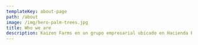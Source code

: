 ```yaml
---
templateKey: about-page
path: /about
image: /img/hero-palm-trees.jpg
title: Who we are
description: Kaizen Farms en un grupo empresarial ubicado en Hacienda Estrella, Santo Domingo Norte formado por productores enfocados en el cultivo y comercialización de productos agrícolas de clase mundial, en cumplimiento con las normas y regulaciones para exportación hacia Estados Unidos, Canadá y Europa.
---
```

